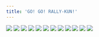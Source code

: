 ```yaml
---
title: 'GO! GO! RALLY-KUN!'
---
```


![](pg108.jpg)
![](pg109.jpg)
![](pg110.jpg)
![](pg111.jpg)
![](pg112.jpg)
![](pg113.jpg)
![](pg114.jpg)
![](pg115.jpg)
![](pg116.jpg)
![](pg117.jpg)
![](pg118.jpg)
![](pg119.jpg)